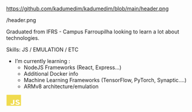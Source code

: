 [https://github.com/kadumedim/kadumedim/blob/main/header.png ](https://github.com/kadumedim/kadumedim/blob/main/header.png?raw=true) 

/header.png 

Graduated from IFRS - Campus Farroupilha looking to learn a lot about technologies.

Skills: JS / EMULATION / ETC

- I’m currently learning : 
    * NodeJS Frameworks (React, Express...)
    * Additional Docker info
    * Machine Learning Frameworks (TensorFlow, PyTorch, Synaptic....)
    * ARMv8 architecture/emulation

<img align="center" alt="Rafa-Js" height="30" width="40" src="https://raw.githubusercontent.com/devicons/devicon/master/icons/javascript/javascript-plain.svg">

